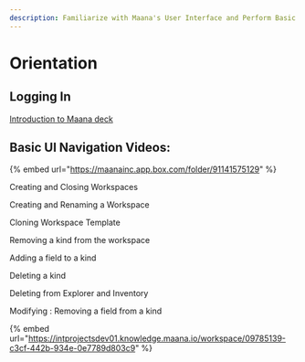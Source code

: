 ```yaml
---
description: Familiarize with Maana's User Interface and Perform Basic Operations
---
```


# Orientation

## Logging In

[Introduction to Maana deck](https://maanainc.box.com/s/uwmxbz67bskyazikbm731urefncnqbp9)

## Basic UI Navigation Videos:

{% embed url="https://maanainc.app.box.com/folder/91141575129" %}

Creating and Closing Workspaces

Creating and Renaming a Workspace

Cloning Workspace Template

Removing a kind from the workspace

Adding a field to a kind

Deleting a kind

Deleting from Explorer and Inventory

Modifying : Removing a field from a kind





{% embed url="https://intprojectsdev01.knowledge.maana.io/workspace/09785139-c3cf-442b-934e-0e7789d803c9" %}




